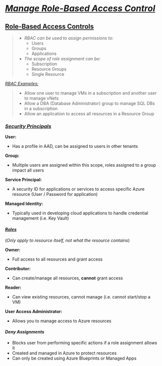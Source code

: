[//]: <> (AZ-104 Notes | Michael Teske | Pluralsight)

# <ins>***Manage Role-Based Access Control***</ins>

## <ins>**Role-Based Access Controls**</ins>

> - *RBAC can be used to assign permissions to:*
>   - Users
>   - Groups
>   - Applications
> - *The scope of role assignment can be:*
>   - Subscription
>   - Resource Groups
>   - Single Resource

<ins>*RBAC Examples:*</ins>

> - Allow one user to manage VMs in a subscription and another user to manage vNets
> - Allow a DBA (Database Administrator) group to manage SQL DBs in a subscription
> - Allow an application to access all resources in a Resource Group

### <ins>*Security Principals*</ins>

**User:** 
- Has a profile in AAD, can be assigned to users in other tenants

**Group:** 
- Multiple users are assigned within this scope, roles assigned to a group impact all users

**Service Principal:** 
- A security ID for applications or services to access specific Azure resource (User / Password for application)

**Managed Identity:** 
- Typically used in developing cloud applications to handle credential management (i.e. Key Vault)

#### <ins>*Roles*</ins>
(*Only apply to resource itself, not what the resource contains*)

**Owner:** 
- Full access to all resources and grant access

**Contributor:** 
- Can create/manage all resources, **cannot** grant access

**Reader:** 
- Can view existing resources, cannot manage (i.e. cannot start/stop a VM)

**User Access Administrator:** 
- Allows you to manage access to Azure resources

#### *Deny Assignments*

- Blocks user from performing specific actions if a role assignment allows it
- Created and managed in Azure to protect resources
- Can only be created using Azure Blueprints or Managed Apps
